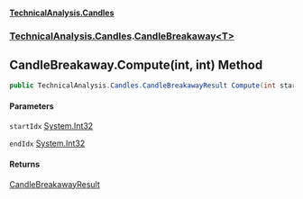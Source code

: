 #### [TechnicalAnalysis.Candles](TechnicalAnalysis.Candles.md 'TechnicalAnalysis.Candles')
### [TechnicalAnalysis.Candles](TechnicalAnalysis.Candles.md#TechnicalAnalysis.Candles 'TechnicalAnalysis.Candles').[CandleBreakaway&lt;T&gt;](CandleBreakaway_T_.md 'TechnicalAnalysis.Candles.CandleBreakaway<T>')

## CandleBreakaway<T>.Compute(int, int) Method

```csharp
public TechnicalAnalysis.Candles.CandleBreakawayResult Compute(int startIdx, int endIdx);
```
#### Parameters

<a name='TechnicalAnalysis.Candles.CandleBreakaway_T_.Compute(int,int).startIdx'></a>

`startIdx` [System.Int32](https://docs.microsoft.com/en-us/dotnet/api/System.Int32 'System.Int32')

<a name='TechnicalAnalysis.Candles.CandleBreakaway_T_.Compute(int,int).endIdx'></a>

`endIdx` [System.Int32](https://docs.microsoft.com/en-us/dotnet/api/System.Int32 'System.Int32')

#### Returns
[CandleBreakawayResult](CandleBreakawayResult.md 'TechnicalAnalysis.Candles.CandleBreakawayResult')
